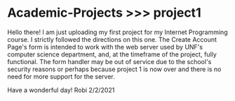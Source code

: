 # Academic-Projects >>> project1

Hello there!
I am just uploading my first project for my Internet Programming course. 
I strictly followed the directions on this one.
The Create Account Page's form is intended to work with the web server used by UNF's computer science department, and, at the timeframe of the project, fully functional.
The form handler may be out of service due to the school's security reasons or perhaps because project 1 is now over and there is no need for more support for the server.

Have a wonderful day!
Robi
2/2/2021
